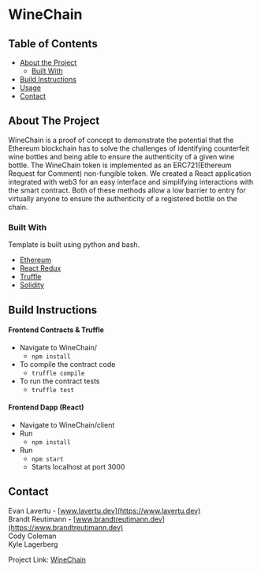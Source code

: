 # WineChain

<!-- TABLE OF CONTENTS -->
## Table of Contents

* [About the Project](#about-the-project)
  * [Built With](#built-with)
* [Build Instructions](#build-instructions)
* [Usage](#usage)
* [Contact](#contact)


<!-- ABOUT THE PROJECT -->
## About The Project
WineChain is a proof of concept to demonstrate the potential that the Ethereum blockchain has to solve the challenges of identifying counterfeit wine bottles and being able to ensure the authenticity of a given wine bottle. The WineChain token is implemented as an ERC721(Ethereum Request for Comment) non-fungible token. We created a React application integrated with web3 for an easy interface and simplifying interactions with the smart contract. Both of these methods allow a low barrier to entry for virtually anyone to ensure the authenticity of a registered bottle on the chain.

### Built With
Template is built using python and bash.
* [Ethereum](https://ethereum.org/en/)
* [React Redux](https://react-redux.js.org/)
* [Truffle](trufflesuite.com/docs/truffle/testing/writing-tests-in-javascript)
* [Solidity](https://solidity.readthedocs.io/en/v0.7.4/)


<!-- GETTING STARTED -->
## Build Instructions
#### Frontend Contracts & Truffle
* Navigate to WineChain/
  * ```npm install```
* To compile the contract code
  * ```truffle compile```
* To run the contract tests
  * ```truffle test```
  
#### Frontend Dapp (React)
* Navigate to WineChain/client
* Run 
  * ```npm install```
* Run 
  * ```npm start```
  * Starts localhost at port 3000


<!-- CONTACT -->
## Contact
Evan Lavertu - [www.lavertu.dev](https://www.lavertu.dev)
<br/>
Brandt Reutimann - [www.brandtreutimann.dev](https://www.brandtreutimann.dev)
<br/>
Cody Coleman
<br/>
Kyle Lagerberg
<br/>

Project Link: [WineChain](https://github.com/elavertu9/WineChain)

